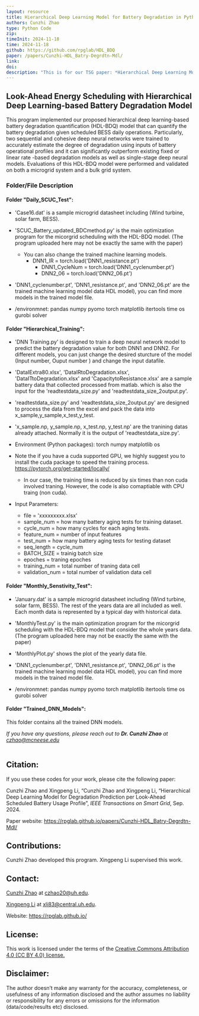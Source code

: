 ```yaml
---
layout: resource
title: Hierarchical Deep Learning Model for Battery Degradation in Python
authors: Cunzhi Zhao
type: Python Code
zip: 
timeInit: 2024-11-18
time: 2024-11-18
github: https://github.com/rpglab/HDL_BDQ
paper: /papers/Cunzhi-HDL_Batry-Degrdtn-Mdl/
link: 
doi: 
description: "This is for our TSG paper: *Hierarchical Deep Learning Model for Degradation Prediction per Look-Ahead Scheduled Battery Usage Profile*. It develops a hierarchical-DL-based battery degradation quantification (HDL-BDQ) model."
---
```



## Look-Ahead Energy Scheduling with Hierarchical Deep Learning-based Battery Degradation Model

This program implemented our proposed hierarchical deep learning-based battery degradation quantification (HDL-BDQ) model that can quantify the battery degradation given scheduled BESS daily operations. Particularly, two sequential and cohesive deep neural networks were trained to accurately estimate the degree of degradation using inputs of battery operational profiles and it can significantly outperform existing fixed or linear rate -based degradation models as well as single-stage deep neural models. Evaluations of this HDL-BDQ model were performed and validated on both a microgrid system and a bulk grid system.


### Folder/File Description
#### Folder "Daily_SCUC_Test":
* 'Case16.dat' is a sample microgrid datasheet including (Wind turbine, solar farm, BESS).
* 'SCUC_Battery_updated_BDCmethod.py' is the main optimization program for the micorgrid scheduling with the HDL-BDQ model. (The program uploaded here may not be exactly the same with the paper)
	* You can also change the trained machine learning models.
		* DNN1_IR = torch.load('DNN1_resistance.pt')
			* DNN1_CycleNum = torch.load('DNN1_cyclenumber.pt')
			* DNN2_06 = torch.load('DNN2_06.pt')

* 'DNN1_cyclenumber.pt', 'DNN1_resistance.pt', and 'DNN2_06.pt' are the trained machine learning model data HDL model), you can find more models in the trained model file.

* /environmnet:
pandas
numpy
pyomo
torch
matplotlib
itertools
time
os
gurobi solver


#### Folder "Hierarchical_Training":
* 'DNN Training.py' is designed to train a deep neural network model to predict the battery degradation value for both DNN1 and DNN2. For different models, you can just change the desired sturcture of the model (Input number, Ouput number ) and change the input datafile.
* 'DataIExtra80.xlsx', 'DataIRtoDegradation.xlsx', 'DataITtoDegradation.xlsx' and 'CapacitytoResistance.xlsx' are a sample battery data that collected processed from matlab. which is also the input for the 'readtestdata_size.py' and 'readtestdata_size_2output.py'.
* 'readtestdata_size.py' and 'readtestdata_size_2output.py' are designed to process the data from the excel and pack the data into x_sample,y_sample,x_test,y_test.
* 'x_sample.np, y_sample.np, x_test.np, y_test.np' are the tranining datas already attached. Normally it is the output of 'readtestdata_size.py'.

* Environment (Python packages):
torch
numpy
matplotlib
os

* Note the if you have a cuda supported GPU, we highly suggest you to install the cuda package to speed the training process.  https://pytorch.org/get-started/locally/
	* In our case, the training time is reduced by six times than non cuda involved traning. However, the code is also comaptiable with CPU traing (non cuda).

* Input Parameters:
	* file = 'xxxxxxxxx.xlsx'
	* sample_num = how many battery aging tests for training dataset.
	* cycle_num = how many cycles for each aging tests.
	* feature_num = number of input features
	* test_num = how many battery aging tests for testing dataset
	* seq_length = cycle_num  
	* BATCH_SIZE = trainig batch size
	* epoches = traning epoches
	* training_num = total number of traning data cell
	* validation_num = total number of validation data cell


#### Folder "Monthly_Senstivity_Test":
* 'January.dat' is a sample microgrid datasheet including (Wind turbine, solar farm, BESS). The rest of the years data are all included as well. Each month data is represented by a typical day with historical data.
* 'MonthlyTest.py' is the main optimization program for the micorgrid scheduling with the HDL-BDQ model that consider the whole years data. (The program uploaded here may not be exactly the same with the paper)
* 'MonthlyPlot.py' shows the plot of the yearly data file.
* 'DNN1_cyclenumber.pt', 'DNN1_resistance.pt', 'DNN2_06.pt' is the trained machine learning model data HDL model), you can find more models in the trained model file.

* /environmnet:
pandas
numpy
pyomo
torch
matplotlib
itertools
time
os
gurobi solver


#### Folder "Trained_DNN_Models":
This folder contains all the trained DNN models.

*If you have any questions, please reach out to __Dr. Cunzhi Zhao__ at czhao@mcneese.edu*
<br><br>

## Citation:
If you use these codes for your work, please cite the following paper:

Cunzhi Zhao and Xingpeng Li, “Cunzhi Zhao and Xingpeng Li, “Hierarchical Deep Learning Model for Degradation Prediction per Look-Ahead Scheduled Battery Usage Profile”, *IEEE Transactions on Smart Grid*, Sep. 2024.

Paper website: <a class="off" href="/papers/Cunzhi-HDL_Batry-Degrdtn-Mdl/"  target="_blank">https://rpglab.github.io/papers/Cunzhi-HDL_Batry-Degrdtn-Mdl/</a>


## Contributions:
Cunzhi Zhao developed this program. Xingpeng Li supervised this work.


## Contact:
<a class="" href="/people/Cunzhi-Zhao/" target="_blank">Cunzhi Zhao</a> at czhao20@uh.edu.

<a class="" href="/people/Xingpeng-Li/" target="_blank">Xingpeng Li</a> at xli83@central.uh.edu.

Website: <a class="off" href="/"  target="_blank">https://rpglab.github.io/</a>


## License:
This work is licensed under the terms of the <a class="off" href="https://creativecommons.org/licenses/by/4.0/"  target="_blank">Creative Commons Attribution 4.0 (CC BY 4.0) license.</a>


## Disclaimer:
The author doesn’t make any warranty for the accuracy, completeness, or usefulness of any information disclosed and the author assumes no liability or responsibility for any errors or omissions for the information (data/code/results etc) disclosed.
